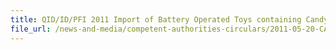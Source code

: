 ```yaml
---
title: QID/ID/PFI 2011 Import of Battery Operated Toys containing Candy 
file_url: /news-and-media/competent-authorities-circulars/2011-05-20-CA3.pdf
---
```

